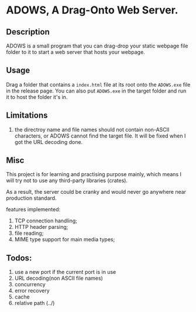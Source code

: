 # ADOWS, A Drag-Onto Web Server.

## Description

ADOWS is a small program that you can drag-drop your static webpage file folder to it to start a web server that hosts your webpage.

## Usage

Drag a folder that contains a `index.html` file at its root onto the `ADOWS.exe` file in the release page.
You can also put `ADOWS.exe` in the target folder and run it to host the folder it's in.

## Limitations

1. the directroy name and file names should not contain non-ASCII characters, or ADOWS cannot find the target file. It will be fixed when I got the URL decoding done.

## Misc

This project is for learning and practising purpose mainly, which means I will try not to use any third-party libraries (crates).

As a result, the server could be cranky and would never go anywhere near production standard.

features implemented:
1. TCP connection handling;
2. HTTP header parsing;
3. file reading;
4. MIME type support for main media types;

## Todos:
1. use a new port if the current port is in use
3. URL decoding(non ASCII file names)
5. concurrency
6. error recovery
7. cache
8. relative path (../)
